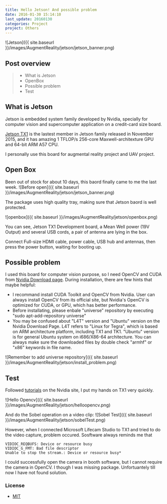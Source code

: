 ```yaml
---
title: Hello Jetson! And possible problem
date: 2016-01-30 15:14:10
last_update: 20160130
categories: Project
project: Others
---
```


![Jetson]({{ site.baseurl }}/images/AugmentReality/jetson/jetson_banner.png)

## Post overview
>* What is Jetson
>* OpenBox
>* Possible problem
>* Test


## What is Jetson
Jetson is embedded system family developed by Nvidia, specially for computer vision and supercomputer application on a credit-card size board.

[Jetson TX1](http://www.nvidia.com/object/jetson-tx1-module.html) is the lastest member in Jetson family released in November 2015, and it has amazing 1 TFLOP/s 256-core Maxwell-architexture GPU and 64-bit ARM A57 CPU. 

I personally use this board for augmental reality project and UAV project.


## Open Box
Been out of stock for about 10 days, this baord finally came to me the last week.
![Before open]({{ site.baseurl }}/images/AugmentReality/jetson/jetson_banner.png)

The package uses high quality tray, making sure that Jetson baord is well protected.

![openbox]({{ site.baseurl }}/images/AugmentReality/jetson/openbox.png)

You can see, Jetson TX1 Development board, a Mean Well power (19V Output) and several USB cords, a pair of antenna are lying in the box.

Connect Full-size HDMI cable, power cable, USB hub and antennas, then press the power button, waiting for booting up.

## Possible problem
I used this board for computer vision purpose, so I need OpenCV and CUDA from [Nvidia Download page](https://developer.nvidia.com/embedded/downloads). During installation, there are few hints that maybe helpful:

* I recommand install CUDA Toolkit and OpenCV from Nvidia. User can always install OpenCV from its official site, but Nvidia's OpenCV is optimized for CUDA, or GPU, which has better performance. 
* Before installating, please enbale "universe" repository by executing "sudo apt-add-repository universe"
* You may be confused about "L4T" version and "Ubuntu" version on the Nvidia Download Page. L4T refers to "Linux for Tegra", which is based on ARM architecture platform, including TX1 and TK1. "Ubuntu" version is for general Ubuntu system on i686/X86-64 architecture. You can always make sure the downloaded files by double check "armhf" or "x86" keywords in file name.

![Remember to add universe repository]({{ site.baseurl }}/images/AugmentReality/jetson/install_problem.png)

## Test
Followed [tutorials](https://developer.nvidia.com/embedded/learn/tutorials) on the Nvidia site, I put my hands on TX1 very quickly.

![Hello Opencv]({{ site.baseurl }}/images/AugmentReality/jetson/helloopencv.png)

And do the Sobel operation on a video clip:
![Sobel Test]({{ site.baseurl }}/images/AugmentReality/jetson/sobelTest.png)


However, when I connected Microsoft Lifecam Studio to TX1 and tried to do the video capture, problem occured.
Sosftware always reminds me that 


```Shell
VIDIOC_REQBUFS: Device or resource busy 
VIDIOC_G_FMT: Bad file descriptor 
Unable to stop the stream.: Device or resource busy*
```
I could successfully  open the camera in booth software, but I cannot require the camera in OpenCV. I though I was missing package.
Unfortuantely till now I have not found solution.




### License
* [MIT](http://opensource.org/licenses/MIT)

